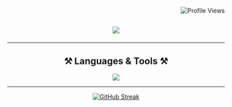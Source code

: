 <p align="right">
  <img src="https://komarev.com/ghpvc/?username=Svikou&style=plastic-square&color=orange" alt="Profile Views">
</p>

<h2 align="center">
    <img src="https://readme-typing-svg.herokuapp.com/?font=Poppins&size=35&color=D2691E&weight=700&center=true&vCenter=true&width=500&height=70&duration=4500&lines=Hi+There+!;+I'm+Saïkou;that+one+Web+Developper;+you+where+looking+for+🫵🏽" />

<hr/>
<h2 align="center">⚒️ Languages & Tools ⚒️</h2>

<div align="center">
    
<img src="https://skillicons.dev/icons?i=javascript,typescript,react,tailwind,firebase,laravel,nextjs,git,figma" width={100}/><br>
</div>
<hr/>
<div align="center">
  
[![GitHub Streak](https://github-readme-streak-stats.herokuapp.com/?user=Svikou&theme=dark)](https://git.io/streak-stats)
</div>
